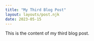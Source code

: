 ```yaml
---
title: "My Third Blog Post"
layout: layouts/post.njk
date: 2023-05-15
---
```


This is the content of my third blog post.
